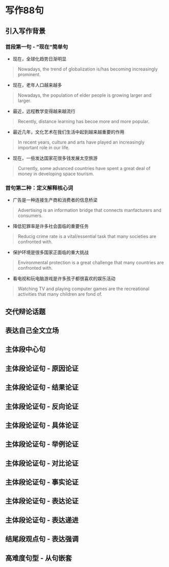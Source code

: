 # 写作88句

## 引入写作背景

### 首段第一句 - ”现在“简单句

* 现在，全球化趋势日渐明显

> Nowadays, the trend of globalization is/has becoming increasingly prominent.

* 现在，老年人口越来越多

> Nowadays, the population of elder people is growing larger and larger.

* 最近，远程教学变得越来越流行

> Recently, distance learning has becoe more and more popular.

* 最近几年，文化艺术在我们生活中起到越来越重要的作用

> In recent years, culture and arts have played an increasingly important role in our life.

* 现在，一些发达国家花很多钱发展太空旅游

> Currently, some advanced countries have spent a great deal of money in developing space tourism.


### 首句第二种：定义解释核心词

* 广告是一种连接生产商和消费者的信息桥梁

> Advertising is an information bridge that connects manfacturers and consumers.

* 降低犯罪率是许多社会面临的重要任务

> Reducig crime rate is a vital/essential task that many societies are confronted with.

* 保护环境是很多国家正面临的重大挑战

> Environmental protection is a great challenge that many countries are confronted with.

* 看电视和玩电脑游戏是许多孩子都很喜欢的娱乐活动

> Watching TV and playing computer games are the recreational activities that many children are fond of.

## 交代辩论话题

## 表达自己全文立场

## 主体段中心句

## 主体段论证句 - 原因论证

## 主体段论证句 - 结果论证

## 主体段论证句 - 反向论证

## 主体段论证句 - 具体论证

## 主体段论证句 - 举例论证

## 主体段论证句 - 对比论证

## 主体段论证句 - 事实论证

## 主体段论证句 - 表达论证

## 主体段论证句 - 表达递进

## 结尾段观点句 - 表达强调

## 高难度句型 - 从句嵌套

